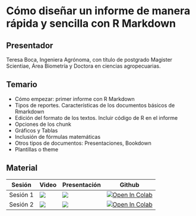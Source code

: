 # Cómo diseñar un informe de manera rápida y sencilla con R Markdown

## Presentador

Teresa Boca, Ingeniera Agrónoma, con título de postgrado 
Magister Scientiae, Área Biometría y Doctora en ciencias agropecuarias.

## Temario

* Cómo empezar: primer informe con R Markdown
* Tipos de reportes. Características de los documentos básicos de Rmarkdown
* Edición del formato de los textos. Incluir código de R en el informe
* Opciones de los chunk
* Gráficos y Tablas
* Inclusión de fórmulas matemáticas
* Otros tipos de documentos: Presentaciones, Bookdown
* Plantillas o theme

## Material 
| Sesión   | Video                                                                                                                                                                                                                                    | Presentación                                                                                                                                                                                                                     | Github                                                                                                                                                                                                                  |
|----------|------------------------------------------------------------------------------------------------------------------------------------------------------------------------------------------------------------------------------------------|----------------------------------------------------------------------------------------------------------------------------------------------------------------------------------------------------------------------------------|-------------------------------------------------------------------------------------------------------------------------------------------------------------------------------------------------------------------------|
| Sesión 1 | <a href="https://www.youtube.com/watch?v=8SZL4mHHNNo&ab_channel=SociedadChilenadeEstad%C3%ADstica" target="_parent"><img src="https://img.shields.io/badge/YouTube-%23FF0000.svg?style=for-the-badge&logo=YouTube&logoColor=white"/></a> | <a href="https://github.com/fralfaro/Soche-Course/blob/main/docs/2020/03_rmarkdown/clase_01.pdf" target="_parent"><img src="https://img.shields.io/badge/PDF-%23FF0000.svg?style=for-the-badge&logo=adobe&logoColor=white"/></a> | <a href="https://github.com/tereboca/Rmarkdown_SOCHE/tree/main" target="_parent"><img src="https://img.shields.io/badge/github-%23121011.svg?style=for-the-badge&logo=github&logoColor=white" alt="Open In Colab"/></a> |
| Sesión 2 | <a href="https://www.youtube.com/watch?v=RDvCZ0xvboI&ab_channel=SociedadChilenadeEstad%C3%ADstica" target="_parent"><img src="https://img.shields.io/badge/YouTube-%23FF0000.svg?style=for-the-badge&logo=YouTube&logoColor=white"/></a> | <a href="https://github.com/fralfaro/Soche-Course/blob/main/docs/2020/03_rmarkdown/clase_01.pdf" target="_parent"><img src="https://img.shields.io/badge/PDF-%23FF0000.svg?style=for-the-badge&logo=adobe&logoColor=white"/></a> | <a href="https://github.com/tereboca/Rmarkdown_SOCHE/tree/main" target="_parent"><img src="https://img.shields.io/badge/github-%23121011.svg?style=for-the-badge&logo=github&logoColor=white" alt="Open In Colab"/></a> |







